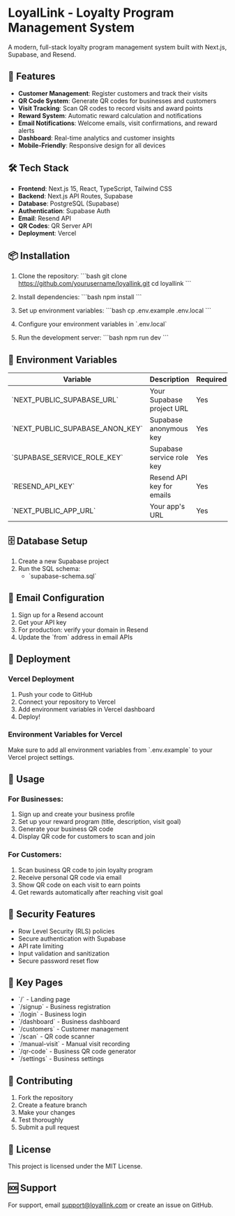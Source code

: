 # LoyalLink - Loyalty Program Management System

A modern, full-stack loyalty program management system built with Next.js, Supabase, and Resend.

## 🚀 Features

- **Customer Management**: Register customers and track their visits
- **QR Code System**: Generate QR codes for businesses and customers
- **Visit Tracking**: Scan QR codes to record visits and award points
- **Reward System**: Automatic reward calculation and notifications
- **Email Notifications**: Welcome emails, visit confirmations, and reward alerts
- **Dashboard**: Real-time analytics and customer insights
- **Mobile-Friendly**: Responsive design for all devices

## 🛠️ Tech Stack

- **Frontend**: Next.js 15, React, TypeScript, Tailwind CSS
- **Backend**: Next.js API Routes, Supabase
- **Database**: PostgreSQL (Supabase)
- **Authentication**: Supabase Auth
- **Email**: Resend API
- **QR Codes**: QR Server API
- **Deployment**: Vercel

## 📦 Installation

1. Clone the repository:
\`\`\`bash
git clone https://github.com/yourusername/loyallink.git
cd loyallink
\`\`\`

2. Install dependencies:
\`\`\`bash
npm install
\`\`\`

3. Set up environment variables:
\`\`\`bash
cp .env.example .env.local
\`\`\`

4. Configure your environment variables in \`.env.local\`

5. Run the development server:
\`\`\`bash
npm run dev
\`\`\`

## 🔧 Environment Variables

| Variable | Description | Required |
|----------|-------------|----------|
| \`NEXT_PUBLIC_SUPABASE_URL\` | Your Supabase project URL | Yes |
| \`NEXT_PUBLIC_SUPABASE_ANON_KEY\` | Supabase anonymous key | Yes |
| \`SUPABASE_SERVICE_ROLE_KEY\` | Supabase service role key | Yes |
| \`RESEND_API_KEY\` | Resend API key for emails | Yes |
| \`NEXT_PUBLIC_APP_URL\` | Your app's URL | Yes |

## 🗄️ Database Setup

1. Create a new Supabase project
2. Run the SQL schema:
   - \`supabase-schema.sql\`

## 📧 Email Configuration

1. Sign up for a Resend account
2. Get your API key
3. For production: verify your domain in Resend
4. Update the \`from\` address in email APIs

## 🚀 Deployment

### Vercel Deployment

1. Push your code to GitHub
2. Connect your repository to Vercel
3. Add environment variables in Vercel dashboard
4. Deploy!

### Environment Variables for Vercel

Make sure to add all environment variables from \`.env.example\` to your Vercel project settings.

## 📱 Usage

### For Businesses:
1. Sign up and create your business profile
2. Set up your reward program (title, description, visit goal)
3. Generate your business QR code
4. Display QR code for customers to scan and join

### For Customers:
1. Scan business QR code to join loyalty program
2. Receive personal QR code via email
3. Show QR code on each visit to earn points
4. Get rewards automatically after reaching visit goal

## 🔐 Security Features

- Row Level Security (RLS) policies
- Secure authentication with Supabase
- API rate limiting
- Input validation and sanitization
- Secure password reset flow

## 🎯 Key Pages

- \`/\` - Landing page
- \`/signup\` - Business registration
- \`/login\` - Business login
- \`/dashboard\` - Business dashboard
- \`/customers\` - Customer management
- \`/scan\` - QR code scanner
- \`/manual-visit\` - Manual visit recording
- \`/qr-code\` - Business QR code generator
- \`/settings\` - Business settings

## 🤝 Contributing

1. Fork the repository
2. Create a feature branch
3. Make your changes
4. Test thoroughly
5. Submit a pull request

## 📄 License

This project is licensed under the MIT License.

## 🆘 Support

For support, email support@loyallink.com or create an issue on GitHub.